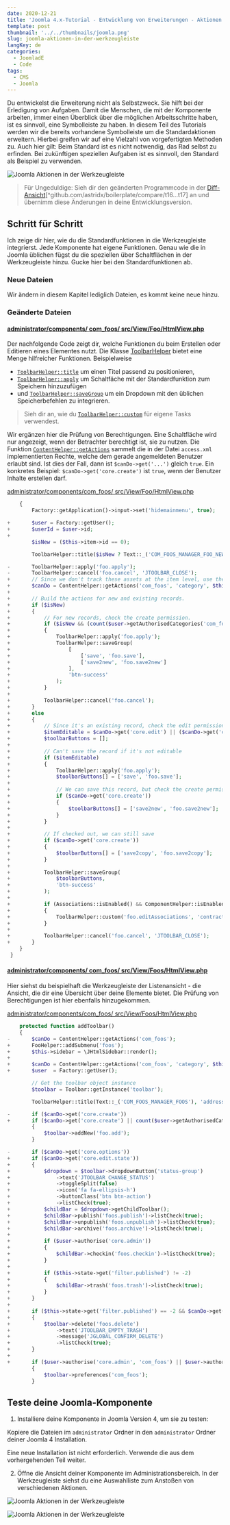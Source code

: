 ```yaml
---
date: 2020-12-21
title: 'Joomla 4.x-Tutorial - Entwicklung von Erweiterungen - Aktionen in der Werkzeugleiste'
template: post
thumbnail: '../../thumbnails/joomla.png'
slug: joomla-aktionen-in-der-werkzeugleiste
langKey: de
categories:
  - JoomladE
  - Code
tags:
  - CMS
  - Joomla
---
```


Du entwickelst die Erweiterung nicht als Selbstzweck. Sie hilft bei der Erledigung von Aufgaben. Damit die Menschen, die mit der Komponente arbeiten, immer einen Überblick über die möglichen Arbeitsschritte haben, ist es sinnvoll, eine Symbolleiste zu haben. In diesem Teil des Tutorials werden wir die bereits vorhandene Symbolleiste um die Standardaktionen erweitern. Hierbei greifen wir auf eine Vielzahl von vorgefertigten Methoden zu. Auch hier gilt: Beim Standard ist es nicht notwendig, das Rad selbst zu erfinden. Bei zukünftigen speziellen Aufgaben ist es sinnvoll, den Standard als Beispiel zu verwenden.<!-- \index{Aktionen} --><!-- \index{Werzeugleiste} -->

![Joomla Aktionen in der Werkzeugleiste](/images/j4x21x1.png)

> Für Ungeduldige: Sieh dir den geänderten Programmcode in der [Diff-Ansicht](https://github.com/astridx/boilerplate/compare/t16...t17)[^github.com/astridx/boilerplate/compare/t16...t17] an und übernimm diese Änderungen in deine Entwicklungsversion.

## Schritt für Schritt

Ich zeige dir hier, wie du die Standardfunktionen in die Werkzeugleiste integrierst. Jede Komponente hat eigene Funktionen. Genau wie die in Joomla üblichen fügst du die speziellen über Schaltflächen in der Werkzeugleiste hinzu. Gucke hier bei den Standardfunktionen ab.

### Neue Dateien

Wir ändern in diesem Kapitel lediglich Dateien, es kommt keine neue hinzu.

### Geänderte Dateien

<!-- prettier-ignore -->
#### [administrator/components/ com\_foos/ src/View/Foo/HtmlView.php](https://github.com/astridx/boilerplate/compare/t16...t17#diff-d25fe4d29c25ccf10e0ba6ecaf837294)

Der nachfolgende Code zeigt dir, welche Funktionen du beim Erstellen oder Editieren eines Elementes nutzt. Die Klasse [ToolbarHelper](https://github.com/joomla/joomla-cms/blob/4.0-dev/libraries/src/Toolbar/ToolbarHelper.php) bietet eine Menge hilfreicher Funktionen. Beispielweise

- [`ToolbarHelper::title`](https://github.com/joomla/joomla-cms/blob/4c4fef0f4510c1b5d4c6f3db30e39826813b7e13/libraries/src/Toolbar/ToolbarHelper.php#L26) um einen Titel passend zu positionieren,
- [`ToolbarHelper::apply`](https://github.com/joomla/joomla-cms/blob/4c4fef0f4510c1b5d4c6f3db30e39826813b7e13/libraries/src/Toolbar/ToolbarHelper.php#L474) um Schaltfäche mit der Standardfunktion zum Speichern hinzuzufügen
- und [`ToolbarHelper::saveGroup`](https://github.com/joomla/joomla-cms/blob/4c4fef0f4510c1b5d4c6f3db30e39826813b7e13/libraries/src/Toolbar/ToolbarHelper.php#L653) um ein Dropdown mit den üblichen Speicherbefehlen zu integrieren.

> Sieh dir an, wie du [`ToolbarHelper::custom`](https://github.com/joomla/joomla-cms/blob/4c4fef0f4510c1b5d4c6f3db30e39826813b7e13/libraries/src/Toolbar/ToolbarHelper.php#L88) für eigene Tasks verwendest.

Wir ergänzen hier die Prüfung von Berechtigungen. Eine Schaltfläche wird nur angezeigt, wenn der Betrachter berechtigt ist, sie zu nutzen. Die Funktion [`ContentHelper::getActions`](https://github.com/joomla/joomla-cms/blob/4c4fef0f4510c1b5d4c6f3db30e39826813b7e13/libraries/src/Helper/ContentHelper.php#L152) sammelt die in der Datei `access.xml` implementierten Rechte, welche dem gerade angemeldeten Benutzer erlaubt sind. Ist dies der Fall, dann ist `$canDo->get('...')` gleich `true`. Ein konkretes Beispiel: `$canDo->get('core.create')` ist `true`, wenn der Benutzer Inhalte erstellen darf.

[administrator/components/com_foos/ src/View/Foo/HtmlView.php](https://github.com/astridx/boilerplate/blob/991ca5fcfb55590fa6589d8c7a8b74fae2628d28/src/administrator/components/com_foos/src/View/Foo/HtmlView.php)

```php {diff}
 	{
 		Factory::getApplication()->input->set('hidemainmenu', true);

+		$user = Factory::getUser();
+		$userId = $user->id;
+
 		$isNew = ($this->item->id == 0);

 		ToolbarHelper::title($isNew ? Text::_('COM_FOOS_MANAGER_FOO_NEW') : Text::_('COM_FOOS_MANAGER_FOO_EDIT'), 'address foo');

-		ToolbarHelper::apply('foo.apply');
-		ToolbarHelper::cancel('foo.cancel', 'JTOOLBAR_CLOSE');
+		// Since we don't track these assets at the item level, use the category id.
+		$canDo = ContentHelper::getActions('com_foos', 'category', $this->item->catid);
+
+		// Build the actions for new and existing records.
+		if ($isNew)
+		{
+			// For new records, check the create permission.
+			if ($isNew && (count($user->getAuthorisedCategories('com_foos', 'core.create')) > 0))
+			{
+				ToolbarHelper::apply('foo.apply');
+				ToolbarHelper::saveGroup(
+					[
+						['save', 'foo.save'],
+						['save2new', 'foo.save2new']
+					],
+					'btn-success'
+				);
+			}
+
+			ToolbarHelper::cancel('foo.cancel');
+		}
+		else
+		{
+			// Since it's an existing record, check the edit permission, or fall back to edit own if the owner.
+			$itemEditable = $canDo->get('core.edit') || ($canDo->get('core.edit.own') && $this->item->created_by == $userId);
+			$toolbarButtons = [];
+
+			// Can't save the record if it's not editable
+			if ($itemEditable)
+			{
+				ToolbarHelper::apply('foo.apply');
+				$toolbarButtons[] = ['save', 'foo.save'];
+
+				// We can save this record, but check the create permission to see if we can return to make a new one.
+				if ($canDo->get('core.create'))
+				{
+					$toolbarButtons[] = ['save2new', 'foo.save2new'];
+				}
+			}
+
+			// If checked out, we can still save
+			if ($canDo->get('core.create'))
+			{
+				$toolbarButtons[] = ['save2copy', 'foo.save2copy'];
+			}
+
+			ToolbarHelper::saveGroup(
+				$toolbarButtons,
+				'btn-success'
+			);
+
+			if (Associations::isEnabled() && ComponentHelper::isEnabled('com_associations'))
+			{
+				ToolbarHelper::custom('foo.editAssociations', 'contract', 'contract', 'JTOOLBAR_ASSOCIATIONS', false, false);
+			}
+
+			ToolbarHelper::cancel('foo.cancel', 'JTOOLBAR_CLOSE');
+		}
 	}
 }

```

<!-- prettier-ignore -->
#### [administrator/components/ com\_foos/ src/View/Foos/HtmlView.php](https://github.com/astridx/boilerplate/compare/t16...t17#diff-8e3d37bbd99544f976bf8fd323eb5250)

Hier siehst du beispielhaft die Werkzeugleiste der Listenansicht - die Ansicht, die dir eine Übersicht über deine Elemente bietet. Die Prüfung von Berechtigungen ist hier ebenfalls hinzugekommen.

[administrator/components/com_foos/ src/View/Foos/HtmlView.php](https://github.com/astridx/boilerplate/blob/991ca5fcfb55590fa6589d8c7a8b74fae2628d28/src/administrator/components/com_foos/src/View/Foos/HtmlView.php)

```php {diff}
 	protected function addToolbar()
 	{
-		$canDo = ContentHelper::getActions('com_foos');
+		FooHelper::addSubmenu('foos');
+		$this->sidebar = \JHtmlSidebar::render();
+
+		$canDo = ContentHelper::getActions('com_foos', 'category', $this->state->get('filter.category_id'));
+		$user  = Factory::getUser();

 		// Get the toolbar object instance
 		$toolbar = Toolbar::getInstance('toolbar');

 		ToolbarHelper::title(Text::_('COM_FOOS_MANAGER_FOOS'), 'address foo');

-		if ($canDo->get('core.create'))
+		if ($canDo->get('core.create') || count($user->getAuthorisedCategories('com_foos', 'core.create')) > 0)
 		{
 			$toolbar->addNew('foo.add');
 		}

-		if ($canDo->get('core.options'))
+		if ($canDo->get('core.edit.state'))
+		{
+			$dropdown = $toolbar->dropdownButton('status-group')
+				->text('JTOOLBAR_CHANGE_STATUS')
+				->toggleSplit(false)
+				->icon('fa fa-ellipsis-h')
+				->buttonClass('btn btn-action')
+				->listCheck(true);
+			$childBar = $dropdown->getChildToolbar();
+			$childBar->publish('foos.publish')->listCheck(true);
+			$childBar->unpublish('foos.unpublish')->listCheck(true);
+			$childBar->archive('foos.archive')->listCheck(true);
+
+			if ($user->authorise('core.admin'))
+			{
+				$childBar->checkin('foos.checkin')->listCheck(true);
+			}
+
+			if ($this->state->get('filter.published') != -2)
+			{
+				$childBar->trash('foos.trash')->listCheck(true);
+			}
+		}
+
+		if ($this->state->get('filter.published') == -2 && $canDo->get('core.delete'))
+		{
+			$toolbar->delete('foos.delete')
+				->text('JTOOLBAR_EMPTY_TRASH')
+				->message('JGLOBAL_CONFIRM_DELETE')
+				->listCheck(true);
+		}
+
+		if ($user->authorise('core.admin', 'com_foos') || $user->authorise('core.options', 'com_foos'))
 		{
 			$toolbar->preferences('com_foos');
 		}

```

## Teste deine Joomla-Komponente

1. Installiere deine Komponente in Joomla Version 4, um sie zu testen:

Kopiere die Dateien im `administrator` Ordner in den `administrator` Ordner deiner Joomla 4 Installation.

Eine neue Installation ist nicht erforderlich. Verwende die aus dem vorhergehenden Teil weiter.

2. Öffne die Ansicht deiner Komponente im Administrationsbereich. In der Werkzeugleiste siehst du eine Auswahlliste zum Anstoßen von verschiedenen Aktionen.

![Joomla Aktionen in der Werkzeugleiste](/images/j4x21x1.png)

![Joomla Aktionen in der Werkzeugleiste](/images/j4x21x2.png)
<img src="https://vg08.met.vgwort.de/na/b2afc8f31a3e418aa387ccf1b7bcd391" width="1" height="1" alt="">
